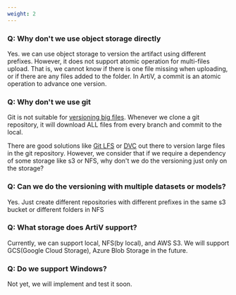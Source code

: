 ```yaml
---
weight: 2
---
```


### Q: Why don't we use object storage directly
Yes. we can use object storage to version the artifact using different prefixes. However, it does not support atomic operation for multi-files upload. That is, we cannot know if there is one file missing when uploading, or if there are any files added to the folder. In ArtiV, a commit is an atomic operation to advance one version.

### Q: Why don't we use git
Git is not suitable for [versioning big files](https://stackoverflow.com/questions/17888604/git-with-large-files). Whenever we clone a git repository, it will download ALL files from every branch and commit to the local. 

There are good solutions like [Git LFS](https://git-lfs.github.com/) or [DVC](https://dvc.org/) out there to version large files in the git repository. However, we consider that if we require a dependency of some storage like s3 or NFS, why don't we do the versioning just only on the storage?

### Q: Can we do the versioning with multiple datasets or models?
Yes. Just create different repositories with different prefixes in the same s3 bucket or different folders in NFS

### Q: What storage does ArtiV support?
Currently, we can support local, NFS(by local), and AWS S3. We will support GCS(Google Cloud Storage), Azure Blob Storage in the future.

### Q: Do we support Windows?
Not yet, we will implement and test it soon.